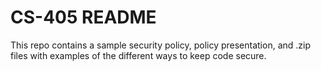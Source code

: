# CS-405 README

This repo contains a sample security policy, policy presentation, and .zip files with examples of the different ways to keep code secure.  

